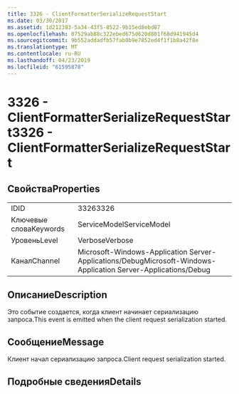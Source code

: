 ```yaml
---
title: 3326 - ClientFormatterSerializeRequestStart
ms.date: 03/30/2017
ms.assetid: 1d212383-5a34-43f5-8522-9b15ed8ebd87
ms.openlocfilehash: 07529ab88c322ebed675d620d801f68d941945d4
ms.sourcegitcommit: 9b552addadfb57fab0b9e7852ed4f1f1b8a42f8e
ms.translationtype: MT
ms.contentlocale: ru-RU
ms.lasthandoff: 04/23/2019
ms.locfileid: "61595878"
---
```

# <a name="3326---clientformatterserializerequeststart"></a><span data-ttu-id="91da1-102">3326 - ClientFormatterSerializeRequestStart</span><span class="sxs-lookup"><span data-stu-id="91da1-102">3326 - ClientFormatterSerializeRequestStart</span></span>
## <a name="properties"></a><span data-ttu-id="91da1-103">Свойства</span><span class="sxs-lookup"><span data-stu-id="91da1-103">Properties</span></span>  
  
|||  
|-|-|  
|<span data-ttu-id="91da1-104">ID</span><span class="sxs-lookup"><span data-stu-id="91da1-104">ID</span></span>|<span data-ttu-id="91da1-105">3326</span><span class="sxs-lookup"><span data-stu-id="91da1-105">3326</span></span>|  
|<span data-ttu-id="91da1-106">Ключевые слова</span><span class="sxs-lookup"><span data-stu-id="91da1-106">Keywords</span></span>|<span data-ttu-id="91da1-107">ServiceModel</span><span class="sxs-lookup"><span data-stu-id="91da1-107">ServiceModel</span></span>|  
|<span data-ttu-id="91da1-108">Уровень</span><span class="sxs-lookup"><span data-stu-id="91da1-108">Level</span></span>|<span data-ttu-id="91da1-109">Verbose</span><span class="sxs-lookup"><span data-stu-id="91da1-109">Verbose</span></span>|  
|<span data-ttu-id="91da1-110">Канал</span><span class="sxs-lookup"><span data-stu-id="91da1-110">Channel</span></span>|<span data-ttu-id="91da1-111">Microsoft-Windows-Application Server-Applications/Debug</span><span class="sxs-lookup"><span data-stu-id="91da1-111">Microsoft-Windows-Application Server-Applications/Debug</span></span>|  
  
## <a name="description"></a><span data-ttu-id="91da1-112">Описание</span><span class="sxs-lookup"><span data-stu-id="91da1-112">Description</span></span>  
 <span data-ttu-id="91da1-113">Это событие создается, когда клиент начинает сериализацию запроса.</span><span class="sxs-lookup"><span data-stu-id="91da1-113">This event is emitted when the client request serialization started.</span></span>  
  
## <a name="message"></a><span data-ttu-id="91da1-114">Сообщение</span><span class="sxs-lookup"><span data-stu-id="91da1-114">Message</span></span>  
 <span data-ttu-id="91da1-115">Клиент начал сериализацию запроса.</span><span class="sxs-lookup"><span data-stu-id="91da1-115">Client request serialization started.</span></span>  
  
## <a name="details"></a><span data-ttu-id="91da1-116">Подробные сведения</span><span class="sxs-lookup"><span data-stu-id="91da1-116">Details</span></span>
